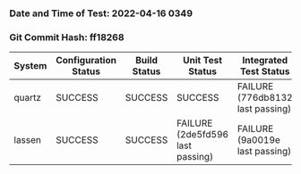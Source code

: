 ### Date and Time of Test: 2022-04-16 0349
### Git Commit Hash: ff18268
System | Configuration Status | Build Status | Unit Test Status | Integrated Test Status
--- | --- | --- | --- | ---
quartz | SUCCESS  | SUCCESS  | SUCCESS  | FAILURE (776db8132 last passing)
lassen | SUCCESS  | SUCCESS  | FAILURE (2de5fd596 last passing) | FAILURE (9a0019e last passing)
